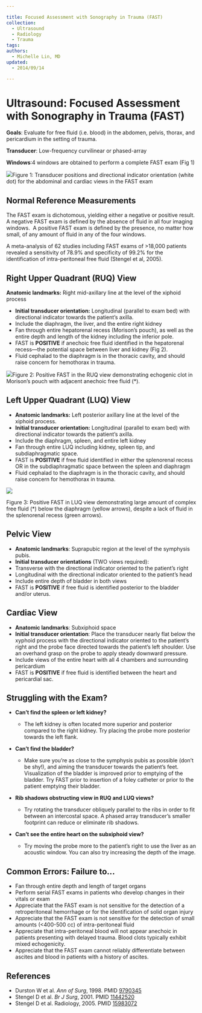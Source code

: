 ```yaml
---

title: Focused Assessment with Sonography in Trauma (FAST)
collection:
  - Ultrasound
  - Radiology
  - Trauma
tags:
authors:
  - Michelle Lin, MD
updated:
  - 2014/09/14

---
```




# Ultrasound: Focused Assessment with Sonography in Trauma (FAST)

**Goals**: Evaluate for free fluid (i.e. blood) in the abdomen, pelvis, thorax, and pericardium in the setting of trauma.

**Transducer**: Low-frequency curvilinear or phased-array

**Windows**:4 windows are obtained to perform a complete FAST exam (Fig 1)

![](https://d2p53dh3qxfm0x.cloudfront.net/uploads/img/1jy/9/g/54177ec9720d8d220ba1dd5f/640.png)Figure 1: Transducer positions and directional indicator orientation (white dot) for the abdominal and cardiac views in the FAST exam

## Normal Reference Measurements

The FAST exam is dichotomous, yielding either a negative or positive result.  A negative FAST exam is defined by the absence of fluid in all four imaging windows.  A positive FAST exam is defined by the presence, no matter how small, of any amount of fluid in any of the four windows.

A meta-analysis of 62 studies including FAST exams of &gt;18,000 patients revealed a sensitivity of 78.9% and specificity of 99.2% for the identification of intra-peritoneal free fluid (Stengel et al, 2005).

## Right Upper Quadrant (RUQ) View

**Anatomic landmarks:** Right mid-axillary line at the level of the xiphoid process

-   **Initial transducer orientation:** Longitudinal (parallel to exam bed) with directional indicator towards the patient’s axilla.
-   Include the diaphragm, the liver, and the entire right kidney
-   Fan through entire hepatorenal recess (Morison’s pouch), as well as the entire depth and length of the kidney including the inferior pole. 
-   FAST is **POSITIVE** if anechoic free fluid identified in the hepatorenal recess—the potential space between liver and kidney (Fig 2).
-   Fluid cephalad to the diaphragm is in the thoracic cavity, and should raise concern for hemothorax in trauma.

![](https://d2p53dh3qxfm0x.cloudfront.net/uploads/img/1jy/9/g/54177f65b1cece220a27589b/640.png)Figure 2: Positive FAST in the RUQ view demonstrating echogenic clot in Morison’s pouch with adjacent anechoic free fluid (\*).

## Left Upper Quadrant (LUQ) View

-   **Anatomic landmarks:** Left posterior axillary line at the level of the xiphoid process.
-   **Initial transducer orientation:** Longitudinal (parallel to exam bed) with directional indicator towards the patient’s axilla.
-   Include the diaphragm, spleen, and entire left kidney
-   Fan through entire LUQ including kidney, spleen tip, and subdiaphragmatic space.
-   FAST is **POSITIVE** if free fluid identified in either the splenorenal recess OR in the subdiaphragmatic space between the spleen and diaphragm
-   Fluid cephalad to the diaphragm is in the thoracic cavity, and should raise concern for hemothorax in trauma.

![](https://d2p53dh3qxfm0x.cloudfront.net/uploads/img/1jy/9/g/54177fcc720d8d220ba1de08/640.png)

Figure 3: Positive FAST in LUQ view demonstrating large amount of complex free fluid (\*) below the diaphragm (yellow arrows), despite a lack of fluid in the splenorenal recess (green arrows).

## Pelvic View

-   **Anatomic landmarks**: Suprapubic region at the level of the symphysis pubis.
-   **Initial transducer orientations** (TWO views required):
-   Transverse with the directional indicator oriented to the patient’s right
-   Longitudinal with the directional indicator oriented to the patient’s head
-   Include entire depth of bladder in both views
-   FAST is **POSITIVE** if free fluid is identified posterior to the bladder and/or uterus.

## Cardiac View

-   **Anatomic landmarks**: Subxiphoid space
-   **Initial transducer orientation**: Place the transducer nearly flat below the xyphoid process with the directional indicator oriented to the patient’s right and the probe face directed towards the patient’s left shoulder. Use an overhand grasp on the probe to apply steady downward pressure.
-   Include views of the entire heart with all 4 chambers and surrounding pericardium
-   FAST is **POSITIVE** if free fluid is identified between the heart and pericardial sac. 

## Struggling with the Exam?

-   **Can’t find the spleen or left kidney?**
    -   The left kidney is often located more superior and posterior compared to the right kidney. Try placing the probe more posterior towards the left flank.

-   **Can’t find the bladder?**
    -   Make sure you’re as close to the symphysis pubis as possible (don’t be shy!), and aiming the transducer towards the patient’s feet. Visualization of the bladder is improved prior to emptying of the bladder. Try FAST prior to insertion of a foley catheter or prior to the patient emptying their bladder.

-   **Rib shadows obstructing view in RUQ and LUQ views?** 
    -   Try rotating the transducer obliquely parallel to the ribs in order to fit between an intercostal space. A phased array transducer’s smaller footprint can reduce or eliminate rib shadows.

-   **Can’t see the entire heart on the subxiphoid view?**
    -   Try moving the probe more to the patient’s right to use the liver as an acoustic window. You can also try increasing the depth of the image.

## Common Errors: Failure to...

-   Fan through entire depth and length of target organs
-   Perform serial FAST exams in patients who develop changes in their vitals or exam
-   Appreciate that the FAST exam is not sensitive for the detection of a retroperitoneal hemorrhage or for the identification of solid organ injury
-   Appreciate that the FAST exam is not sensitive for the detection of small amounts (&lt;400-500 cc) of intra-peritoneal fluid
-   Appreciate that intra-peritoneal blood will not appear anechoic in patients presenting with delayed trauma. Blood clots typically exhibit mixed echogenicity.
-   Appreciate that the FAST exam cannot reliably differentiate between ascites and blood in patients with a history of ascites.

## References

- Durston W et al. *Ann of Surg*, 1998. PMID [9790345](mailto:http://www.ncbi.nlm.nih.gov/pubmed/9790345)
- Stengel D et al. *Br J Surg*, 2001. PMID [11442520](http://www.ncbi.nlm.nih.gov/pubmed/11442520)
- Stengel D et al. Radiology, 2005. PMID [15983072](http://www.ncbi.nlm.nih.gov/pubmed/15983072)
